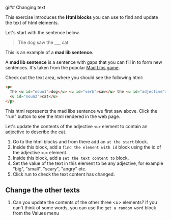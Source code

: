 gi## Changing text

This exercise introduces the **Html blocks** you can use to find and update the text of html elements.

Let's start with the sentence below.

> The dog saw the \_\_\_ cat

This is an example of a **mad lib sentence**.

A **mad lib sentence** is a sentence with gaps that you can fill in to form new sentences.
It's taken from the popular [Mad Libs game](https://en.wikipedia.org/wiki/Mad_Libs).

Check out the text area, where you should see the following html:

```html
<p>
  The <u id="noun1">dog</u> <u id="verb">saw</u> the <u id="adjective">___</u>
  <u id="noun2">cat</u>
</p>
```

This html represents the mad libs sentence we first saw above. Click the "run" button to see the html rendered in the web page.

Let's update the contents of the adjective `<u>` element to contain an adjective to describe the cat.

1.  Go to the html blocks and from there add an `at the start` block.
2.  Inside this block, add a `find the element with id` block using the id of the adjective `<u>` element.
3.  Inside this block, add a `set the text content to` block.
4.  Set the value of the text in this element to be any adjective, for example "big", "small", "scary", "angry" etc.
5.  <span class="test-checkbox"></span>Click run to check the text content has changed.

## Change the other texts

1. <span class="test-checkbox"></span>Can you update the contents of the other three &lt;u&gt; elements? If you can't think of some words, you can use the <code>get a random word</code> block from the Values menu

